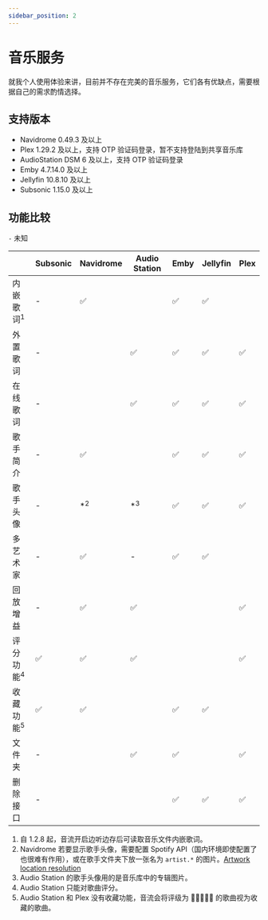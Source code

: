 ```yaml
---
sidebar_position: 2
---
```


# 音乐服务

就我个人使用体验来讲，目前并不存在完美的音乐服务，它们各有优缺点，需要根据自己的需求酌情选择。

## 支持版本

- Navidrome 0.49.3 及以上
- Plex 1.29.2 及以上，支持 OTP 验证码登录，暂不支持登陆到共享音乐库
- AudioStation DSM 6 及以上，支持 OTP 验证码登录
- Emby  4.7.14.0 及以上
- Jellyfin 10.8.10 及以上
- Subsonic 1.15.0 及以上

## 功能比较

`-` 未知

|  | Subsonic | Navidrome | Audio Station | Emby | Jellyfin | Plex |
| ------- | ------- | ------- | --- | --- | --- | --- |
| 内嵌歌词<sup>1</sup> | - | ✅ |  | ✅ | ✅ | |
| 外置歌词 | - |  | ✅ | ✅ | ✅ | ✅ |
| 在线歌词 | - |  | ✅ | ✅ | ✅ | ✅ |
| 歌手简介 | - | ✅ | | ✅ | ✅ | ✅ |
| 歌手头像 | - | *<sup>2</sup> | *<sup>3</sup> | ✅ | ✅ | ✅ |
| 多艺术家 | - | ✅  | - | ✅ | ✅ | |
| 回放增益 | - | ✅  | ✅ | | | ✅ |
| 评分功能<sup>4</sup> | ✅ | ✅  | ✅ |  |  | ✅ |
| 收藏功能<sup>5</sup> | ✅ | ✅  | | ✅ | ✅ | |
| 文件夹 | - | | ✅ | ✅ | | ✅ |
| 删除接口 | - | | | ✅ | ✅ | ✅ |


1. 自 1.2.8 起，音流开启边听边存后可读取音乐文件内嵌歌词。
2. Navidrome 若要显示歌手头像，需要配置 Spotify API（国内环境即使配置了也很难有作用），或在歌手文件夹下放一张名为 `artist.*` 的图片。[Artwork location resolution](https://www.navidrome.org/docs/usage/artwork/#artists)
3. Audio Station 的歌手头像用的是音乐库中的专辑图片。
4. Audio Station 只能对歌曲评分。
5. Audio Station 和 Plex 没有收藏功能，音流会将评级为 🌟🌟🌟🌟🌟 的歌曲视为收藏的歌曲。
